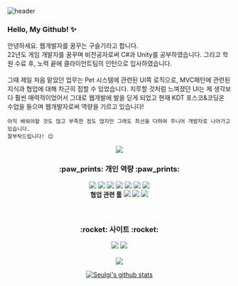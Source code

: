 ![header](https://capsule-render.vercel.app/api?type=waving&color=auto&height=200&section=header&text=Seulgi's&nbsp;Profile&fontSize=60&animation=fadeIn&fontColor=323931&fontAlignY=38)
### Hello, My Github! :sparkles:
안녕하세요. 웹개발자를 꿈꾸는 구슬기라고 합니다. <br/>
22년도 게임 개발자를 꿈꾸며 비전공자로써 C#과 Unity를 공부하였습니다. 그리고 학원 수료 후, 노력 끝에 클라이언트팀의 인턴으로 입사하였습니다.<br/><br/>
그때 제일 처음 맡았던 업무는 Pet 시스템에 관련된 UI쪽 로직으로, MVC패턴에 관련된 지식과 협업에 대해 차근히 접할 수 있었습니다. 지루할 것처럼 느껴졌던 UI는 제 생각보다 훨씬 매력적이었어서 그대로 웹개발에 발을 딛게 되었고 현재 KDT 포스코&코딩온 수업을 들으며 웹개발자로써 역량을 기르고 있습니다! <br/>
```
아직 배워야할 것도 많고 부족한 점도 많지만 그래도 최선을 다하여 주니어 개발자로 나아가고 있습니다.
잘부탁드립니다! 😌
```

<div align="center">

[![](https://hits.seeyoufarm.com/api/count/incr/badge.svg?url=https%3A%2F%2Fgithub.com%2Fguseulgi%2Fguseulgi&count_bg=%2375D82A&title_bg=%23636363&icon=github.svg&icon_color=%23FFFFFF&title=Customers&edge_flat=true)](https://hits.seeyoufarm.com)

<h3>:paw_prints: 개인 역량 :paw_prints:</h3>
<img src="https://img.shields.io/badge/HTML5-E34F26?style=flat-square&logo=HTML5&logoColor=white"/>
<img src="https://img.shields.io/badge/CSS3-1572B6?style=flat-square&logo=CSS3&logoColor=white"/>
<img src="https://img.shields.io/badge/Javascript-F7DF1E?style=flat-square&logo=JavaScript&logoColor=black"/>
<img src="https://img.shields.io/badge/C&nbsp;Sharp-3f0097?style=flat-square&logo=CSharp&logoColor=white"/>
<img src="https://img.shields.io/badge/Unity-000?style=flat-square&logo=Unity&logoColor=white"/>
<img src="https://img.shields.io/badge/Node.js-69cf00?style=flat-square&logo=Node.js&logoColor=white"/>
<img src="https://img.shields.io/badge/React-61DAFB?style=flat-square&logo=React&logoColor=black"/>
<br/>
<span><strong>협업 관련 툴</strong></sapn> 
<img src="https://img.shields.io/badge/Git-F05032?style=flat-square&logo=Git&logoColor=white"/>
<img src="https://img.shields.io/badge/GitHub-181717?style=flat-square&logo=Github&logoColor=white"/>
<img src="https://img.shields.io/badge/Sourcetree-0052CC?style=flat-square&logo=Sourcetree&logoColor=white"/>
<br/><br/>

#
<h3>:rocket: 사이트 :rocket:</h3>
<a href="https://shiny-mantis-d77.notion.site/ab257620a741482dbeed2be00ec81786" target="_blank" title="Seulgi's Notion"><img src="https://img.shields.io/badge/Notion-black?style=flat-square&logo=Notion&logoColor=white"/></a>
<a href="https://front-kuli.tistory.com/" target="_blank" title="Seulgi's Tistory"><img src="https://img.shields.io/badge/Tistory-black?style=flat-square&logo=Tistory&logoColor=white"/></a>
<br/><br/>
<picture>
<source 
  srcset="https://github-readme-stats.vercel.app/api?username=guseulgi&show_icons=true&theme=vue"
  media="(prefers-color-scheme: dark)"/>
<source
  srcset="https://github-readme-stats.vercel.app/api?username=guseulgi&show_icons=true"
  media="(prefers-color-scheme: light), (prefers-color-scheme: no-preference)"/>
<img src="https://github-readme-stats.vercel.app/api?username=guseulgi&show_icons=true"/>
</picture>

[![Seulgi's github stats](https://github-readme-stats.vercel.app/api/top-langs/?username=guseulgi&show_icons=true&hide_border=true&title_color=004386&icon_color=004386&layout=compact)](https://github.com/guseulgi)

</div>



